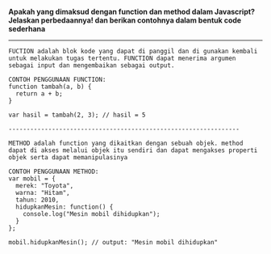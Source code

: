 **Apakah yang dimaksud dengan function dan method dalam Javascript? Jelaskan perbedaannya! dan berikan contohnya dalam bentuk code sederhana**

---

```
FUCTION adalah blok kode yang dapat di panggil dan di gunakan kembali untuk melakukan tugas tertentu. FUNCTION dapat menerima argumen sebagai input dan mengembaikan sebagai output.

CONTOH PENGGUNAAN FUNCTION:
function tambah(a, b) {
  return a + b;
}

var hasil = tambah(2, 3); // hasil = 5

----------------------------------------------------------------

METHOD adalah function yang dikaitkan dengan sebuah objek. method dapat di akses melalui objek itu sendiri dan dapat mengakses properti objek serta dapat memanipulasinya

CONTOH PENGGUNAAN METHOD:
var mobil = {
  merek: "Toyota",
  warna: "Hitam",
  tahun: 2010,
  hidupkanMesin: function() {
    console.log("Mesin mobil dihidupkan");
  }
};

mobil.hidupkanMesin(); // output: "Mesin mobil dihidupkan"
